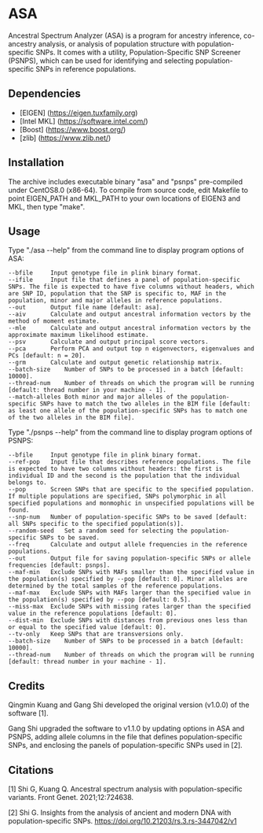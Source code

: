 # ASA
Ancestral Spectrum Analyzer (ASA) is a program for ancestry inference, co-ancestry analysis, or analysis of population structure with population-specific SNPs. It comes with a utility, Population-Specific SNP Screener (PSNPS), which can be used for identifying and selecting population-specific SNPs in reference populations.

## Dependencies
+ [EIGEN] (https://eigen.tuxfamily.org)
+ [Intel MKL] (https://software.intel.com/)
+ [Boost] (https://www.boost.org/)
+ [zlib] (https://www.zlib.net/)

## Installation
The archive includes executable binary "asa" and "psnps" pre-compiled under CentOS8.0 (x86-64). To compile from source code, edit Makefile to point EIGEN_PATH and MKL_PATH to your own locations of EIGEN3 and MKL, then type "make".

## Usage
Type "./asa --help" from the command line to display program options of ASA:

	--bfile		Input genotype file in plink binary format.
	--ifile		Input file that defines a panel of population-specific SNPs. The file is expected to have five columns without headers, which are SNP ID, population that the SNP is specific to, MAF in the population, minor and major alleles in reference populations.
	--out		Output file name [default: asa].
	--aiv		Calculate and output ancestral information vectors by the method of moment estimate.
	--mle		Calculate and output ancestral information vectors by the approximate maximum likelihood estimate.
	--psv		Calculate and output principal score vectors.
	--pca		Perform PCA and output top n eigenvectors, eigenvalues and PCs [default: n = 20].
	--grm		Calculate and output genetic relationship matrix.
	--batch-size	Number of SNPs to be processed in a batch [default: 10000].
	--thread-num	Number of threads on which the program will be running [default: thread number in your machine - 1].
	--match-alleles	Both minor and major alleles of the population-specific SNPs have to match the two alleles in the BIM file [default: as least one allele of the population-specific SNPs has to match one of the two alleles in the BIM file].
    
Type "./psnps --help" from the command line to display program options of PSNPS:

	--bfile		Input genotype file in plink binary format.
	--ref-pop	Input file that describes reference populations. The file is expected to have two columns without headers: the first is individual ID and the second is the population that the individual belongs to.
	--pop		Screen SNPs that are specific to the specified population. If multiple populations are specified, SNPs polymorphic in all specified populations and monmophic in unspecified populations will be found.
	--snp-num	Number of population-specific SNPs to be saved [default: all SNPs specific to the specified population(s)].
	--random-seed	Set a random seed for selecting the population-specific SNPs to be saved.
	--freq		Calculate and output allele frequencies in the reference populations.
	--out		Output file for saving population-specific SNPs or allele frequencies [default: psnps].
	--maf-min	Exclude SNPs with MAFs smaller than the specified value in the population(s) specified by --pop [default: 0]. Minor alleles are determined by the total samples of the reference populations.
	--maf-max	Exclude SNPs with MAFs larger than the specified value in the population(s) specified by --pop [default: 0.5].
	--miss-max	Exclude SNPs with missing rates larger than the specified value in the reference populations [default: 0].
	--dist-min	Exclude SNPs with distances from previous ones less than or equal to the specified value [default: 0].
	--tv-only	Keep SNPs that are transversions only.
	--batch-size	Number of SNPs to be processed in a batch [default: 10000].
	--thread-num	Number of threads on which the program will be running [default: thread number in your machine - 1].

## Credits
Qingmin Kuang and Gang Shi developed the original version (v1.0.0) of the software [1].

Gang Shi upgraded the software to v1.1.0 by updating options in ASA and PSNPS, adding allele columns in the file that defines population-specific SNPs, and enclosing the panels of population-specific SNPs used in [2].

## Citations
[1] Shi G, Kuang Q. Ancestral spectrum analysis with population-specific variants. Front Genet. 2021;12:724638.

[2] Shi G. Insights from the analysis of ancient and modern DNA with population-specific SNPs. https://doi.org/10.21203/rs.3.rs-3447042/v1

